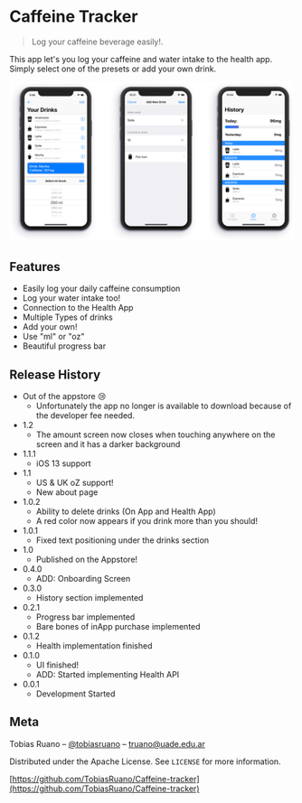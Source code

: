 # Caffeine Tracker
> Log your caffeine beverage easily!.

This app let's you log your caffeine and water intake to the health app. Simply select one of the presets or add your own drink.

![](header.png)

## Features
* Easily log your daily caffeine consumption
* Log your water intake too!
* Connection to the Health App
* Multiple Types of drinks
* Add your own!
* Use "ml" or "oz"
* Beautiful progress bar

## Release History
* Out of the appstore 😢 
  * Unfortunately the app no longer is available to download because of the developer fee needed.
* 1.2
  * The amount screen now closes when touching anywhere on the screen and it has a darker background
* 1.1.1
  * iOS 13 support
* 1.1
  * US & UK oZ support!
  * New about page
* 1.0.2
  * Ability to delete drinks (On App and Health App)
  * A red color now appears if you drink more than you should!
* 1.0.1
  * Fixed text positioning under the drinks section
* 1.0
  * Published on the Appstore!
* 0.4.0
  * ADD: Onboarding Screen
* 0.3.0
  * History section implemented
* 0.2.1
  * Progress bar implemented
  * Bare bones of inApp purchase implemented
* 0.1.2
  * Health implementation finished
* 0.1.0
  * UI finished!
  * ADD: Started implementing Health API
* 0.0.1
  * Development Started

## Meta

Tobias Ruano – [@tobiasruano](https://twitter.com/tobiasruano) – truano@uade.edu.ar

Distributed under the Apache License. See ``LICENSE`` for more information.

[https://github.com/TobiasRuano/Caffeine-tracker](https://github.com/TobiasRuano/Caffeine-tracker)
